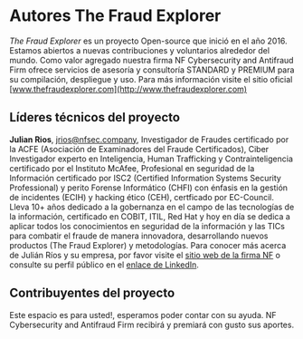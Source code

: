 # Autores The Fraud Explorer

*The Fraud Explorer* es un proyecto Open-source que inició en el año 2016. Estamos abiertos a nuevas contribuciones y voluntarios alrededor del mundo. Como valor agregado nuestra firma NF Cybersecurity and Antifraud Firm ofrece servicios de asesoría y consultoría STANDARD y PREMIUM para su compilación, despliegue y uso. Para más información visite el sitio oficial [www.thefraudexplorer.com](http://www.thefraudexplorer.com)

## Líderes técnicos del proyecto

**Julian Rios**, <jrios@nfsec.company>, Investigador de Fraudes certificado por la ACFE (Asociación de Examinadores del Fraude Certificados), Ciber Investigador experto en Inteligencia, Human Trafficking y Contrainteligencia certificado por el Instituto McAfee, Profesional en seguridad de la Información certificado por ISC2 (Certified Information Systems Security Professional) y perito Forense Informático (CHFI) con énfasis en la gestión de incidentes (ECIH) y hacking ético (CEH), certficado por EC-Council. Lleva 10+ años dedicado a la gobernanza en el campo de las tecnologías de la información, certificado en COBIT, ITIL, Red Hat y hoy en día se dedica a aplicar todos los conocimientos en seguridad de la información y las TICs para combatir el fraude de manera innovadora, desarrollando nuevos productos (The Fraud Explorer) y metodologías. Para conocer más acerca de Julián Ríos y su empresa, por favor visite el [sitio web de la firma NF](https://www.nfsec.company) o consulte su perfil público en el [enlace de LinkedIn](https://co.linkedin.com/in/jriose). 

## Contribuyentes del proyecto

Este espacio es para usted!, esperamos poder contar con su ayuda. NF Cybersecurity and Antifraud Firm recibirá y premiará con gusto sus aportes. 
